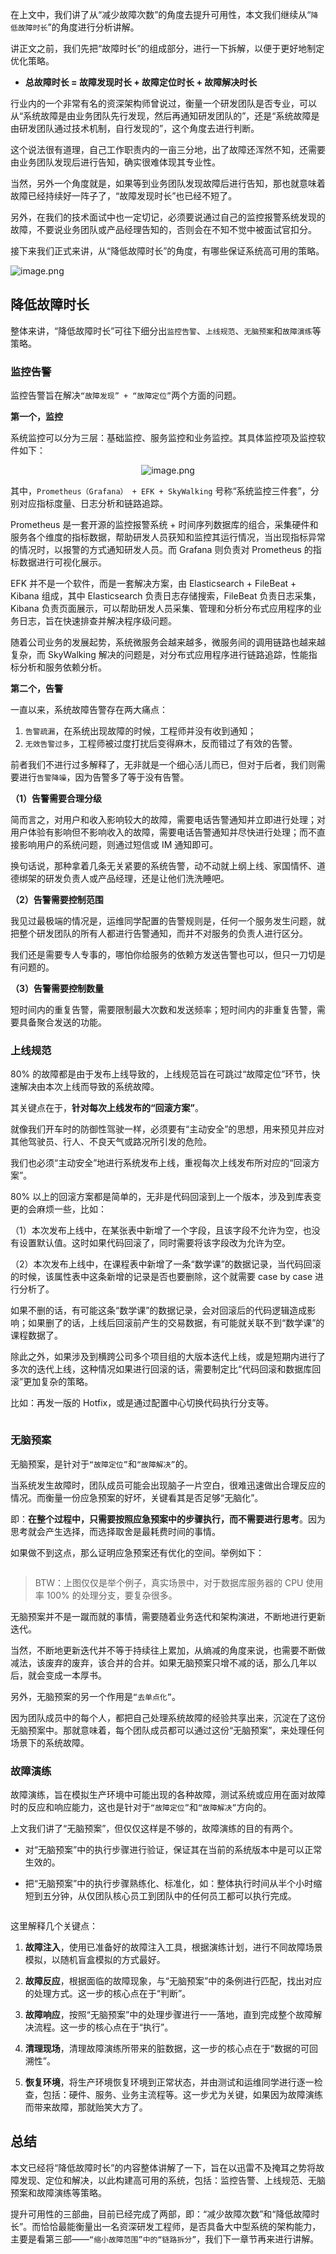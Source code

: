在上文中，我们讲了从“减少故障次数”的角度去提升可用性，本文我们继续从“`降低故障时长`”的角度进行分析讲解。

讲正文之前，我们先把“故障时长”的组成部分，进行一下拆解，以便于更好地制定优化策略。

- **总故障时长 = 故障发现时长 + 故障定位时长 + 故障解决时长**

行业内的一个非常有名的资深架构师曾说过，衡量一个研发团队是否专业，可以从“系统故障是由业务团队先行发现，然后再通知研发团队的”，还是“系统故障是由研发团队通过技术机制，自行发现的”，这个角度去进行判断。

这个说法很有道理，自己工作职责内的一亩三分地，出了故障还浑然不知，还需要由业务团队发现后进行告知，确实很难体现其专业性。

当然，另外一个角度就是，如果等到业务团队发现故障后进行告知，那也就意味着故障已经持续好一阵子了，“故障发现时长”也已经不短了。

另外，在我们的技术面试中也一定切记，必须要说通过自己的监控报警系统发现的故障，不要说业务团队或产品经理告知的，否则会在不知不觉中被面试官扣分。

接下来我们正式来讲，从“降低故障时长”的角度，有哪些保证系统高可用的策略。


![image.png](https://p9-juejin.byteimg.com/tos-cn-i-k3u1fbpfcp/0f46484bc1924195bc12be3cb3b32ffb~tplv-k3u1fbpfcp-jj-mark:0:0:0:0:q75.image#?w=1117&h=512&s=85000&e=png&b=fffbfb)



## 降低故障时长

整体来讲，“降低故障时长”可往下细分出`监控告警`、`上线规范`、`无脑预案`和`故障演练`等策略。




### 监控告警

监控告警旨在解决`“故障发现” + “故障定位”`两个方面的问题。

**第一个，监控**

系统监控可以分为三层：基础监控、服务监控和业务监控。其具体监控项及监控软件如下：



<p align=center><img src="https://p6-juejin.byteimg.com/tos-cn-i-k3u1fbpfcp/101d6160d17446fda750206af45c4f42~tplv-k3u1fbpfcp-jj-mark:0:0:0:0:q75.image#?w=720&h=404&s=81107&e=png&b=fefefe" alt="image.png"  /></p>



其中，`Prometheus（Grafana） + EFK + SkyWalking` 号称“系统监控三件套”，分别对应指标度量、日志分析和链路追踪。

Prometheus 是一套开源的监控报警系统 + 时间序列数据库的组合，采集硬件和服务各个维度的指标数据，帮助研发人员获知和监控其运行情况，当出现指标异常的情况时，以报警的方式通知研发人员。而 Grafana 则负责对 Prometheus 的指标数据进行可视化展示。

EFK 并不是一个软件，而是一套解决方案，由 Elasticsearch + FileBeat + Kibana 组成，其中 Elasticsearch 负责日志存储搜索，FileBeat 负责日志采集，Kibana 负责页面展示，可以帮助研发人员采集、管理和分析分布式应用程序的业务日志，旨在快速排查并解决程序级问题。

随着公司业务的发展起势，系统微服务会越来越多，微服务间的调用链路也越来越复杂，而 SkyWalking 解决的问题是，对分布式应用程序进行链路追踪，性能指标分析和服务依赖分析。


**第二个，告警**

一直以来，系统故障告警存在两大痛点：

1.  `告警疏漏`，在系统出现故障的时候，工程师并没有收到通知；
1.  `无效告警过多`，工程师被过度打扰后变得麻木，反而错过了有效的告警。

前者我们不进行过多解释了，无非就是一个细心活儿而已，但对于后者，我们则需要进行`告警降噪`，因为告警多了等于没有告警。


**（1）告警需要合理分级**

简而言之，对用户和收入影响较大的故障，需要电话告警通知并立即进行处理；对用户体验有影响但不影响收入的故障，需要电话告警通知并尽快进行处理；而不直接影响用户的系统问题，则通过短信或 IM 通知即可。

换句话说，那种拿着几条无关紧要的系统告警，动不动就上纲上线、家国情怀、道德绑架的研发负责人或产品经理，还是让他们洗洗睡吧。


**（2）告警需要控制范围**

我见过最极端的情况是，运维同学配置的告警规则是，任何一个服务发生问题，就把整个研发团队的所有人都进行告警通知，而并不对服务的负责人进行区分。

我们还是需要专人专事的，哪怕你给服务的依赖方发送告警也可以，但只一刀切是有问题的。

**（3）告警需要控制数量**

短时间内的重复告警，需要限制最大次数和发送频率；短时间内的非重复告警，需要具备聚合发送的功能。



### 上线规范

80% 的故障都是由于发布上线导致的，上线规范旨在可跳过“故障定位”环节，快速解决由本次上线而导致的系统故障。

其关键点在于，**针对每次上线发布的“回滚方案”**。

就像我们开车时的防御性驾驶一样，必须要有“主动安全”的思想，用来预见并应对其他驾驶员、行人、不良天气或路况所引发的危险。

我们也必须“主动安全”地进行系统发布上线，重视每次上线发布所对应的“回滚方案”。

80% 以上的回滚方案都是简单的，无非是代码回滚到上一个版本，涉及到库表变更的会麻烦一些，比如：

（1）本次发布上线中，在某张表中新增了一个字段，且该字段不允许为空，也没有设置默认值。这时如果代码回滚了，同时需要将该字段改为允许为空。

（2）本次发布上线中，在课程表中新增了一条“数学课”的数据记录，当代码回滚的时候，该属性表中这条新增的记录是否也要删除，这个就需要 case by case 进行分析了。

如果不删的话，有可能这条“数学课”的数据记录，会对回滚后的代码逻辑造成影响；如果删了的话，上线后回滚前产生的交易数据，有可能就关联不到“数学课”的课程数据了。

除此之外，如果涉及到横跨公司多个项目组的大版本迭代上线，或是短期内进行了多次的迭代上线，这种情况如果进行回滚的话，需要制定比“代码回滚和数据库回滚”更加复杂的策略。

比如：再发一版的 Hotfix，或是通过配置中心切换代码执行分支等。

<p align=center><img src="https://p3-juejin.byteimg.com/tos-cn-i-k3u1fbpfcp/7443dfe013a2488e860b55919e7a171b~tplv-k3u1fbpfcp-jj-mark:0:0:0:0:q75.image#?w=654&h=308&s=14958&e=webp&b=ffffff" alt=""  /></p>



### 无脑预案

无脑预案，是针对于`“故障定位”`和`“故障解决”`的。

当系统发生故障时，团队成员可能会出现脑子一片空白，很难迅速做出合理反应的情况。而衡量一份应急预案的好坏，关键看其是否足够“无脑化”。

即：**在整个过程中，只需要按照应急预案中的步骤执行，而不需要进行思考**。因为思考就会产生选择，而选择取舍是最耗费时间的事情。

如果做不到这点，那么证明应急预案还有优化的空间。举例如下：

<p align=center><img src="https://p3-juejin.byteimg.com/tos-cn-i-k3u1fbpfcp/edf0e4f97c094b2fae403018e0a3f811~tplv-k3u1fbpfcp-jj-mark:0:0:0:0:q75.image#?w=676&h=525&s=22498&e=webp&b=fdfdfd" alt=""  /></p>



> BTW：上图仅仅是举个例子，真实场景中，对于数据库服务器的 CPU 使用率 100% 的处理分支，要复杂很多。

无脑预案并不是一蹴而就的事情，需要随着业务迭代和架构演进，不断地进行更新迭代。

当然，不断地更新迭代并不等于持续往上累加，从熵减的角度来说，也需要不断做减法，该废弃的废弃，该合并的合并。如果无脑预案只增不减的话，那么几年以后，就会变成一本厚书。

另外，无脑预案的另一个作用是`“去单点化”`。

因为团队成员中的每个人，都把自己处理系统故障的经验共享出来，沉淀在了这份无脑预案中。那就意味着，每个团队成员都可以通过这份“无脑预案”，来处理任何场景下的系统故障。





### 故障演练

故障演练，旨在模拟生产环境中可能出现的各种故障，测试系统或应用在面对故障时的反应和响应能力，这也是针对于`“故障定位”`和`“故障解决”`方向的。

上文我们讲了“无脑预案”，但仅仅这样是不够的，故障演练的目的有两个。

- 对“无脑预案”中的执行步骤进行验证，保证其在当前的系统版本中是可以正常生效的。

- 把“无脑预案”中的执行步骤熟练化、标准化，如：整体执行时间从半个小时缩短到五分钟，从仅团队核心员工到团队中的任何员工都可以执行完成。

<p align=center><img src="https://p3-juejin.byteimg.com/tos-cn-i-k3u1fbpfcp/813e4ace0d284ab5b11120d32b5e6dd0~tplv-k3u1fbpfcp-jj-mark:0:0:0:0:q75.image#?w=661&h=302&s=19712&e=webp&b=fffdfd" alt=""  /></p>



这里解释几个关键点：

1. **故障注入**，使用已准备好的故障注入工具，根据演练计划，进行不同故障场景模拟，以随机盲盒模拟的方式最好。

2. **故障反应**，根据面临的故障现象，与“无脑预案”中的条例进行匹配，找出对应的处理方式。这一步的核心点在于“判断”。

3. **故障响应**，按照“无脑预案”中的处理步骤进行一一落地，直到完成整个故障解决流程。这一步的核心点在于“执行”。

4. **清理现场**，清理故障演练所带来的脏数据，这一步的核心点在于“数据的可回溯性”。

5. **恢复环境**，将生产环境恢复环境到正常状态，并由测试和运维同学进行逐一检查，包括：硬件、服务、业务主流程等。这一步尤为关键，如果因为故障演练而带来故障，那就贻笑大方了。



## 总结

本文已经将“降低故障时长”的内容整体讲解了一下，旨在以迅雷不及掩耳之势将故障发现、定位和解决，以此构建高可用的系统，包括：监控告警、上线规范、无脑预案和故障演练等策略。

提升可用性的三部曲，目前已经完成了两部，即：“减少故障次数”和“降低故障时长”。而恰恰最能衡量出一名资深研发工程师，是否具备大中型系统的架构能力，主要是看第三部——`“缩小故障范围”中的“链路拆分”`，我们下一章节再来进行讲解。